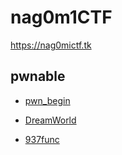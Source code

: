 # nag0m1CTF

https://nag0mictf.tk

## pwnable

- [pwn_begin](pwn_begin/pwn_begin.md)

- [DreamWorld](DreamWorld/DreamWorld.md)

- [937func](937func/937func.md)

